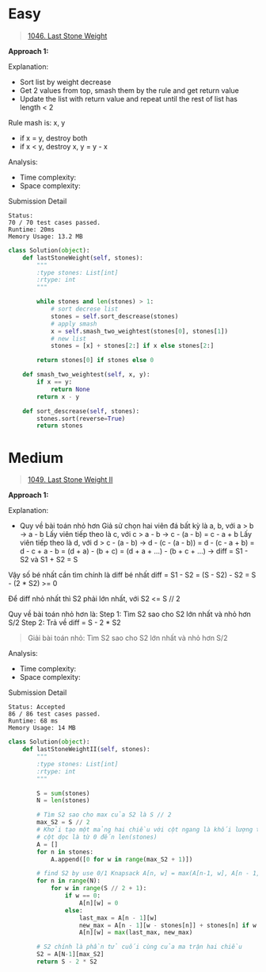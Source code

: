 # Easy
> [1046. Last Stone Weight](https://leetcode.com/problems/last-stone-weight/)

**Approach 1:**

Explanation:
- Sort list by weight decrease
- Get 2 values from top, smash them by the rule and get return value
- Update the list with return value and repeat until the rest of list has length < 2

Rule mash is: x, y
- if x = y, destroy both
- if x < y, destroy x, y = y - x

Analysis:
- Time complexity:
- Space complexity:

Submission Detail
```
Status:
70 / 70 test cases passed.
Runtime: 20ms
Memory Usage: 13.2 MB
```

```python
class Solution(object):
    def lastStoneWeight(self, stones):
        """
        :type stones: List[int]
        :rtype: int
        """

        while stones and len(stones) > 1:
            # sort decrese list
            stones = self.sort_descrease(stones)
            # apply smash
            x = self.smash_two_weightest(stones[0], stones[1])
            # new list
            stones = [x] + stones[2:] if x else stones[2:]

        return stones[0] if stones else 0

    def smash_two_weightest(self, x, y):
        if x == y:
            return None
        return x - y

    def sort_descrease(self, stones):
        stones.sort(reverse=True)
        return stones

```

# Medium
> [1049. Last Stone Weight II](https://leetcode.com/problems/last-stone-weight-ii/)


**Approach 1:**

Explanation:
* Quy về bài toán nhỏ hơn
Giả sử chọn hai viên đá bất kỳ là a, b, với a > b -> a - b
Lấy viên tiếp theo là c, với c > a - b -> c - (a - b) = c - a + b
Lấy viên tiếp theo là d, với d > c - (a - b) -> d - (c - (a - b))
= d - (c - a + b)
= d - c + a - b
= (d + a)  - (b + c)
= (d + a + ...) - (b + c + ...)
-> diff = S1 - S2 và S1 + S2 = S

Vậy số bé nhất cần tìm chính là diff bé nhất
diff = S1 - S2 = (S - S2) - S2 = S - (2 * S2) >= 0

Để diff nhỏ nhất thì S2 phải lớn nhất, với S2 <= S // 2

Quy về bài toán nhỏ hơn là:
Step 1: Tìm S2 sao cho S2 lớn nhất và nhỏ hơn S/2
Step 2: Trả về diff = S - 2 * S2

> Giải bài toán nhỏ: Tìm S2 sao cho S2 lớn nhất và nhỏ hơn S/2

Analysis:
- Time complexity:
- Space complexity:

Submission Detail
```
Status: Accepted
86 / 86 test cases passed.
Runtime: 68 ms
Memory Usage: 14 MB
```


```python
class Solution(object):
    def lastStoneWeightII(self, stones):
        """
        :type stones: List[int]
        :rtype: int
        """

        S = sum(stones)
        N = len(stones)

        # Tìm S2 sao cho max của S2 là S // 2
        max_S2 = S // 2
        # Khởi tạo một mảng hai chiều với cột ngang là khối lượng từ 0 đến S//2
        # cột dọc là từ 0 đến len(stones)
        A = []
        for n in stones:
            A.append([0 for w in range(max_S2 + 1)])

        # find S2 by use 0/1 Knapsack A[n, w] = max(A[n-1, w], A[n - 1, w - w_n] + w_n)
        for n in range(N):
            for w in range(S // 2 + 1):
                if w == 0:
                    A[n][w] = 0
                else:
                    last_max = A[n - 1][w]
                    new_max = A[n - 1][w - stones[n]] + stones[n] if w >= stones[n] else 0
                    A[n][w] = max(last_max, new_max)

        # S2 chính là phần tử cuối cùng của ma trận hai chiều
        S2 = A[N-1][max_S2]
        return S - 2 * S2
```